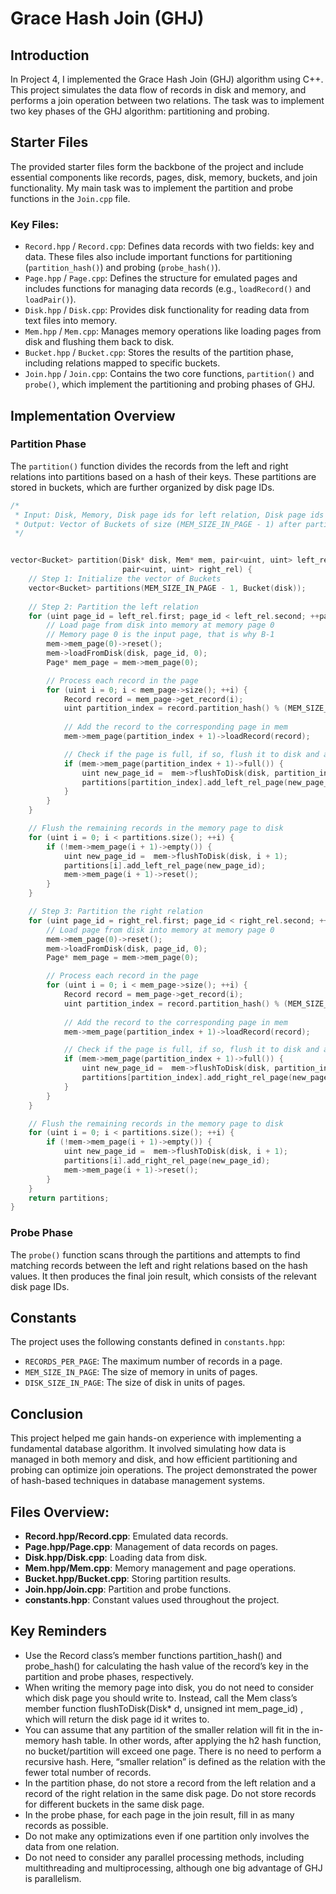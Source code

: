 # Grace Hash Join (GHJ)

## Introduction
In Project 4, I implemented the Grace Hash Join (GHJ) algorithm using C++. This project simulates the data flow of records in disk and memory, and performs a join operation between two relations. The task was to implement two key phases of the GHJ algorithm: partitioning and probing.

## Starter Files
The provided starter files form the backbone of the project and include essential components like records, pages, disk, memory, buckets, and join functionality. My main task was to implement the partition and probe functions in the `Join.cpp` file.

### Key Files:
- `Record.hpp` / `Record.cpp`: Defines data records with two fields: key and data. These files also include important functions for partitioning (`partition_hash()`) and probing (`probe_hash()`).
- `Page.hpp` / `Page.cpp`: Defines the structure for emulated pages and includes functions for managing data records (e.g., `loadRecord()` and `loadPair()`).
- `Disk.hpp` / `Disk.cpp`: Provides disk functionality for reading data from text files into memory.
- `Mem.hpp` / `Mem.cpp`: Manages memory operations like loading pages from disk and flushing them back to disk.
- `Bucket.hpp` / `Bucket.cpp`: Stores the results of the partition phase, including relations mapped to specific buckets.
- `Join.hpp` / `Join.cpp`: Contains the two core functions, `partition()` and `probe()`, which implement the partitioning and probing phases of GHJ.

## Implementation Overview

### Partition Phase
The `partition()` function divides the records from the left and right relations into partitions based on a hash of their keys. These partitions are stored in buckets, which are further organized by disk page IDs.
```cpp
/*
 * Input: Disk, Memory, Disk page ids for left relation, Disk page ids for right relation
 * Output: Vector of Buckets of size (MEM_SIZE_IN_PAGE - 1) after partition
 */


vector<Bucket> partition(Disk* disk, Mem* mem, pair<uint, uint> left_rel,
                         pair<uint, uint> right_rel) {
    // Step 1: Initialize the vector of Buckets
    vector<Bucket> partitions(MEM_SIZE_IN_PAGE - 1, Bucket(disk));
    
    // Step 2: Partition the left relation
    for (uint page_id = left_rel.first; page_id < left_rel.second; ++page_id) {
        // Load page from disk into memory at memory page 0
		// Memory page 0 is the input page, that is why B-1
        mem->mem_page(0)->reset();
        mem->loadFromDisk(disk, page_id, 0);
        Page* mem_page = mem->mem_page(0);

        // Process each record in the page
        for (uint i = 0; i < mem_page->size(); ++i) {
            Record record = mem_page->get_record(i);
            uint partition_index = record.partition_hash() % (MEM_SIZE_IN_PAGE - 1);
			
			// Add the record to the corresponding page in mem
			mem->mem_page(partition_index + 1)->loadRecord(record);

			// Check if the page is full, if so, flush it to disk and add new_page_id to bucket
			if (mem->mem_page(partition_index + 1)->full()) {
				uint new_page_id =  mem->flushToDisk(disk, partition_index + 1);
				partitions[partition_index].add_left_rel_page(new_page_id);
			}
        }
    }

    // Flush the remaining records in the memory page to disk
	for (uint i = 0; i < partitions.size(); ++i) {
		if (!mem->mem_page(i + 1)->empty()) {
			uint new_page_id =  mem->flushToDisk(disk, i + 1);
			partitions[i].add_left_rel_page(new_page_id);
            mem->mem_page(i + 1)->reset();
		}
	}

    // Step 3: Partition the right relation
    for (uint page_id = right_rel.first; page_id < right_rel.second; ++page_id) {
        // Load page from disk into memory at memory page 0
        mem->mem_page(0)->reset();
        mem->loadFromDisk(disk, page_id, 0);
        Page* mem_page = mem->mem_page(0);

        // Process each record in the page
        for (uint i = 0; i < mem_page->size(); ++i) {
            Record record = mem_page->get_record(i);
            uint partition_index = record.partition_hash() % (MEM_SIZE_IN_PAGE - 1);
			
			// Add the record to the corresponding page in mem
			mem->mem_page(partition_index + 1)->loadRecord(record);

			// Check if the page is full, if so, flush it to disk and add new_page_id to bucket
			if (mem->mem_page(partition_index + 1)->full()) {
				uint new_page_id =  mem->flushToDisk(disk, partition_index + 1);
				partitions[partition_index].add_right_rel_page(new_page_id);
			}
        }
    }

	// Flush the remaining records in the memory page to disk
	for (uint i = 0; i < partitions.size(); ++i) {
		if (!mem->mem_page(i + 1)->empty()) {
			uint new_page_id =  mem->flushToDisk(disk, i + 1);
			partitions[i].add_right_rel_page(new_page_id);
            mem->mem_page(i + 1)->reset();
		}
	}
    return partitions;
}
```

### Probe Phase
The `probe()` function scans through the partitions and attempts to find matching records between the left and right relations based on the hash values. It then produces the final join result, which consists of the relevant disk page IDs.

## Constants
The project uses the following constants defined in `constants.hpp`:
- `RECORDS_PER_PAGE`: The maximum number of records in a page.
- `MEM_SIZE_IN_PAGE`: The size of memory in units of pages.
- `DISK_SIZE_IN_PAGE`: The size of disk in units of pages.

## Conclusion
This project helped me gain hands-on experience with implementing a fundamental database algorithm. It involved simulating how data is managed in both memory and disk, and how efficient partitioning and probing can optimize join operations. The project demonstrated the power of hash-based techniques in database management systems.

## Files Overview:
- **Record.hpp/Record.cpp**: Emulated data records.
- **Page.hpp/Page.cpp**: Management of data records on pages.
- **Disk.hpp/Disk.cpp**: Loading data from disk.
- **Mem.hpp/Mem.cpp**: Memory management and page operations.
- **Bucket.hpp/Bucket.cpp**: Storing partition results.
- **Join.hpp/Join.cpp**: Partition and probe functions.
- **constants.hpp**: Constant values used throughout the project.

## Key Reminders
 - Use the Record class’s member functions partition_hash() and probe_hash() for calculating the hash value of the record’s key in
 the partition and probe phases, respectively. 
 - When writing the memory page into disk, you do not need to consider which disk page you should write to. Instead, call the Mem
 class’s member function flushToDisk(Disk* d, unsigned int mem_page_id) , which will return the disk page id it writes to.
 - You can assume that any partition of the smaller relation will fit in the in-memory hash table. In other words, after applying the h2
 hash function, no bucket/partition will exceed one page. There is no need to perform a recursive hash. Here, “smaller relation” is
 defined as the relation with the fewer total number of records.
 - In the partition phase, do not store a record from the left relation and a record of the right relation in the same disk page. Do not
 store records for different buckets in the same disk page.
 - In the probe phase, for each page in the join result, fill in as many records as possible.
 - Do not make any optimizations even if one partition only involves the data from one relation.
 - Do not need to consider any parallel processing methods, including multithreading and multiprocessing, although one big
 advantage of GHJ is parallelism.
